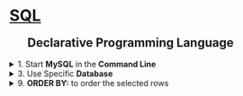 <h1 style='text-decoration:underline'>SQL</h1>
<h2 style='width:440px;margin:auto'>Declarative Programming Language</h2><br>

<div style='width:1000px;margin:auto'>
<details><summary>1. Start <b>MySQL</b> in the <b>Command Line</b></summary><p>
~~~
mysql -u root -p

# Then write your password "root"
# -u: used to use the username
# root: the name of the user
# -p: means I'll give the password.
~~~
</p></details>

<details><summary>2. Create <b>Database</b></summary><p>
<h4>Database can have multiple tables</h4>
~~~sql
CREATE DATABASE name_of_database;

# Add semi-colon at the end to finish your command.
~~~
</p></details>

<details><summary>3. Use Specific <b>Database</b></summary><p>
~~~
USE name_of_db;

####### OUTPUT #########
Database Changed.
~~~
</p></details>

<details><summary>4. <b>Import/Source</b> Existing database into MySQL</summary><p>
~~~
# NOTE: you need to create an empty database first, the use it, then source the existing database.

SOURCE path/to/database.sql;
~~~
</p></details><br>

<details><summary>5. <b>Show All Available Tables</b> in Database</summary><p>
~~~
SHOW TABLES;

##### Output ####
+------------------+
| Tables_in_imdb   |
+------------------+
| actors           |
| directors        |
| directors_genres |
| movies           |
| movies_directors |
| movies_genres    |
| roles            |
+------------------+
7 rows in set (0.00 sec)

~~~
</p></details>

<details><summary>6. Show <b>Description & Columns</b> in a Table</summary><p>
~~~
DESCRIBE <table_name>;

##### Output ######
+------------+--------------+------+-----+---------+-------+
| Field      | Type         | Null | Key | Default | Extra |
+------------+--------------+------+-----+---------+-------+
| id         | int(11)      | NO   | PRI | 0       |       |
| first_name | varchar(100) | YES  | MUL | NULL    |       |
| last_name  | varchar(100) | YES  | MUL | NULL    |       |
| gender     | char(1)      | YES  |     | NULL    |       |
+------------+--------------+------+-----+---------+-------+
4 rows in set (0.04 sec)

# Field: has the name of the column.
# Type: has the type of the values in that column.
# Null: means that column can have Null values.
# Key: whether it's Primary or MULtiple (means one value can occur many times)
# Default: means default value of no value is assigned.
# Extra:
~~~
</p></details><br>

<details><summary>7. <b>SELECT</b>: to see values of columns</summary><p>
```sql
# Show all row for all columns, since "*" means all columns
SELECT * FROM <table_name>;

# Select specific columns from table.
SELECT <col_name>, <col_name> FROM <table_name>; 

# The output is called "Result-set" and it's actually a table contains a set of rows with column names.
# NOTE: Always use specific columns to select because it will be much faster than collecting all the data.
#result-set: a set of rows that form the result of a query along with column-names and meta-data.
# SELECT will select the rows with the same order in the table.
```
</p></details>

<details><summary>8. <b>LIMIT/OFFSET</b>: to make selecting rows flexiable</summary><p>
~~~sql
# 1. Using Limit: will limit the number of rows to the number assigned in the command.
# In this example, select only the first 20 rows
SELECT <col_name>, <col_name> FROM <table_name> LIMIT 20

# 2. Using OFFSET: will make MySQL start selecting from row numbered that offset.
# In this example, select 20 rows starting from offset 20
SELECT <col_name>, <col_name> FROM <table_name> LIMIT 20 OFFSET 20
~~~
</p></details>

<details><summary>9. <b>ORDER BY:</b> to order the selected rows</summary><p>
~~~sql
# NOTE: the default ordering is Ascending (from low to high)
SELECT <col_name>, <col_name> FROM <table_name> ORDER BY <col_name> DESC/ASC LIMIT 5;

# Output
+---------------------+-----------+------+
| name                | rankscore | year |
+---------------------+-----------+------+
| Horse Shoeing       |      NULL | 1893 |
| Blacksmith Scene    |       6.8 | 1893 |
| Carnival Dance, The |      NULL | 1894 |
| Armand D'Ary        |      NULL | 1894 |
| Caicedo (with Pole) |      NULL | 1894 |
+---------------------+-----------+------+
5 rows in set (0.13 sec)

~~~
</p></details>

<details><summary>10. <b>DISTINCT</b>: to show unique values in a column</summary><p>
~~~
# Show Unique values in a column
SELECT DISTINCT <col_name> FROM <table_name>;

# Select Unique combination between multiple columns
SELECT DISTINCT <col_name>, <col_name> FROM <table_name>;
~~~
</p></details>

<details><summary>11. <b>WHERE</b>: to apply condition/filter on the selected data</summary><p>
~~~
# list all movies with rankscore>9
SELECT <col_name>, <col_name>, <col_name> FROM <table_name> WHERE <col_name> > 9 ;

# Condition's outputs: TRUE, FALSE, NULL

# Comparison Operators:
# =: equals
# <> or !=: Not Equals
#  <: Less than
# <=: Less than or equal
# >: Greater than
# >= : Greater than or equal

SELECT * FROM <table_name> WHERE <col_name> = 'Comedy';

SELECT * FROM <table_name> WHERE <col_name> <> 'Horror';

#### BIG NOTE #####
# NULL => doesnot-exist/unknown/missing

# "=" doesnot work with NULL, will give you an empty result-set.
# Instead we use "IS NULL" or "IS NOT NULL"
SELECT <col_name>,<col_name>,<col_name> FROM <table_name> WHERE <col_name> = NULL;


SELECT <col_name>,<col_name>,<col_name> FROM <table_name> WHERE <col_name> IS NULL LIMIT 20;

SELECT name,year,rankscore FROM <table_name> WHERE rankscore IS NOT NULL LIMIT 20;
~~~
</p></details>

<details><summary>12. <b>Logical Operators</b></summary><p>
<h4>1. Using AND:</h4>
~~~
SELECT name,year,rankscore FROM movies WHERE rankscore>9 AND year>2000;
~~~
<h4>2. Using OR:</h4>
~~~mysql
SELECT name,year,rankscore FROM movies WHERE rankscore>9 OR year>2007;
~~~
<h4>3. Using NOT:</h4>
~~~
SELECT name,year,rankscore FROM movies WHERE NOT year<=2000 LIMIT 20;
~~~
<h4>4. Using BETWEEN:</h4>
~~~
SELECT name,year,rankscore FROM movies WHERE year BETWEEN 1999 AND 2000;
#inclusive: year>=1999 and year<=2000
# Both 1999 and 2000 are included.
#### BIG NOTE: if the first number is larger than the second number, this command won't work.
~~~
<h4>5. Using IN:</h4>
~~~
SELECT director_id, genre FROM directors_genres WHERE genre IN ('Comedy','Horror');
# same as genre='Comedy' OR genre='Horror'
~~~
<h4>6. Using LIKE:</h4>
~~~
SELECT name,year,rankscore FROM movies WHERE name LIKE 'Tis%';
# % => wildcard character to imply zero or more characters


SELECT first_name, last_name FROM actors WHERE first_name LIKE '%es';
# first name ending in 'es'


SELECT first_name, last_name FROM actors WHERE first_name LIKE '%es%';
#first name contains 'es'


SELECT first_name, last_name FROM actors WHERE first_name LIKE 'Agn_s';
# '_' implies exactly one character.


# If we want to macth % or _, we should use the backslash as the escape character: \% and \_


SELECT first_name, last_name FROM actors WHERE first_name LIKE 'L%' AND first_name NOT LIKE 'Li%';
~~~
</p></details> 

<details><summary>13. <b>Aggregate Functions</b></summary><p>
<h4>1. COUNT</h4>
~~~
SELECT COUNT(*) FROM movies;

SELECT COUNT(*) FROM movies where year>2000;

SELECT COUNT(year) FROM movies;
~~~

<h4>2. MIN & MAX</h4>
~~~
SELECT MIN(year) FROM movies;


SELECT MAX(year) FROM movies;
~~~

<h4>3. SUM & AVG</h4>
~~~
SELECT SUM(price) FROM movies;


SELECT AVG(price) FROM movies;
~~~
</p></details>

<details><summary>14. <b>GROUP BY</b></summary><p>
~~~
# find number of movies released per year

SELECT year, COUNT(year) FROM movies GROUP BY year;

SELECT year, COUNT(year) FROM movies GROUP BY year ORDER BY year;

########## Using Aliases #######
SELECT year, COUNT(year) year_count FROM movies GROUP BY year ORDER BY year_count;
# year_count is an alias.

# often used with COUNT, MIN, MAX or SUM.
# if grouping columns contain NULL values, all null values are grouped together.
~~~
</p></details>

</div>